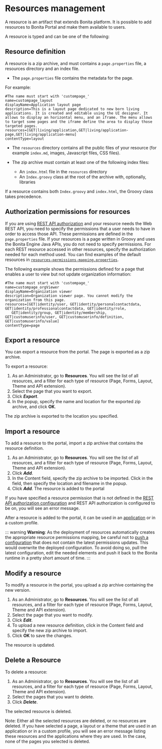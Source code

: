 # Resources management

A resource is an artifact that extends Bonita platform. It is possible to add resources to Bonita Portal and make them available to users. 

A resource is typed and can be one of the following:

## Resource definition

A resource is a zip archive, and must contains a `page.properties` file, a resources directory and an index file.

- The `page.properties` file contains the metadata for the page.

For example: 

```properties
#The name must start with 'custompage_'
name=custompage_layout
displayName=Application layout page
description=This is a layout page dedicated to new born living applications. It is created and editable using the UI designer. It allows to display an horizontal menu, and an iframe. The menu allows to target some pages and the iframe define the area to display those targeted pages.
resources=[GET|living/application,GET|living/application-page,GET|living/application-menu]
contentType=layout
```

- The `resources` directory contains all the public files of your resource (for example `index.md`, images, Javascript files, CSS files). 

- The zip archive must contain at least one of the following index files:
  - An `index.html` file in the `resources` directory
  - An `Index.groovy` class at the root of the archive with, optionally, libraries

If a resource contains both `Index.groovy` and `index.html`, the Groovy class takes precedence.

## Authorization permissions for resources

If you are using [REST API authorization](rest-api-authorization.md) and your resource needs the Web REST API, 
you need to specify the permissions that a user needs to have in order to access those API. 
These permissions are defined in the `page.properties` file. If your resources is a page written in Groovy and uses the Bonita Engine Java APIs, you do not need to specify permissions.
For each REST resource accessed in other resources, specify the authorization needed for each method used. 
You can find examples of the default resources in [`resources-permissions-mapping.properties`](BonitaBPM_platform_setup.md).

The following example shows the permissions defined for a page that enables a user to view but not update organization information:

```properties
#The name must start with 'custompage_'
name=custompage_orgViewer
displayName=Organization viewer
description=Organization viewer page. You cannot modify the organization from this page.
resources=[GET|identity/user, GET|identity/personalcontactdata, GET|identity/professionalcontactdata, GET|identity/role, 
   GET|identity/group, GET|identity/membership, GET|customuserinfo/user, GET|customuserinfo/definition, GET|customuserinfo/value] 
contentType=page  
```

<a id="export"/>

## Export a resource

You can export a resource from the portal. The page is exported as a zip archive.

To export a resource:

1. As an Administrator, go to **Resources**. You will see the list of all resources, and a filter for each type of resource (Page, Forms, Layout, Theme and API extension).
2. Select the page that you want to export.
3. Click **_Export_**.
4. In the popup, specify the name and location for the exported zip archive, and click **OK**.

The zip archive is exported to the location you specified.

## Import a resource

To add a resource to the portal, import a zip archive that contains the resource definition.

1. As an Administrator, go to **Resources**. You will see the list of all resources, and a filter for each type of resource (Page, Forms, Layout, Theme and API extension).
2. Click **_Add_**.
3. In the Content field, specify the zip archive to be imported. Click in the field, then specify the location and filename in the popup.
4. Click **_Add_**. The resource is added to the portal

If you have specified a resource permission that is not defined in the [REST API authorization configuration](rest-api-authorization.md) and REST API authorization is configured to be on, you will see an error message.

After a resource is added to the portal, it can be used in an [application](applications.md) or in a custom profile.

::: warning
**Warning**: As the deployment of resources automatically creates the appropriate resource permissions mapping, be careful not to [push a configuration](BonitaBPM_platform_setup.md#update_platform_conf) that does not contain the latest permissions updates. This would overwrite the deployed configuration. To avoid doing so, pull the latest configuration, edit the needed elements and push it back to the Bonita runtime in a pretty short amount of time.
:::

<a id="modify"/>

## Modify a resource

To modify a resource in the portal, you upload a zip archive containing the new version.

1. As an Administrator, go to **Resources**. You will see the list of all resources, and a filter for each type of resource (Page, Forms, Layout, Theme and API extension).
2. Select the page that you want to modify.
3. Click **_Edit_**.
4. To upload a new resource definition, click in the Content field and specify the new zip archive to import.
5. Click **OK** to save the changes.

The resource is updated.

## Delete a Resource

To delete a resource:

1. As an Administrator, go to **Resources**. You will see the list of all resources, and a filter for each type of resource (Page, Forms, Layout, Theme and API extension).
2. Select the pages that you want to delete.
3. Click **_Delete_**.

The selected resource is deleted.

Note: Either all the selected resources are deleted, or no resources are deleted. If you have selected a page, a layout or a theme that are used in an application or in a custom profile, you will see an error message listing these resources and the applications where they are used. In the case, none of the pages you selected is deleted.
